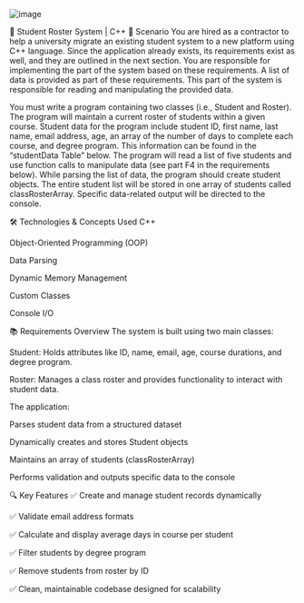 ![image](https://github.com/user-attachments/assets/170699c1-e850-46a8-a7bb-f1ade7c0d5f5)

🧾 Student Roster System | C++
📌 Scenario
You are hired as a contractor to help a university migrate an existing student system to a new platform using C++ language. Since the application already exists, its requirements exist as well, and they are outlined in the next section. You are responsible for implementing the part of the system based on these requirements. A list of data is provided as part of these requirements. This part of the system is responsible for reading and manipulating the provided data.



You must write a program containing two classes (i.e., Student and Roster). The program will maintain a current roster of students within a given course. Student data for the program include student ID, first name, last name, email address, age, an array of the number of days to complete each course, and degree program. This information can be found in the “studentData Table” below. The program will read a list of five students and use function calls to manipulate data (see part F4 in the requirements below). While parsing the list of data, the program should create student objects. The entire student list will be stored in one array of students called classRosterArray. Specific data-related output will be directed to the console.

🛠️ Technologies & Concepts Used
C++

Object-Oriented Programming (OOP)

Data Parsing

Dynamic Memory Management

Custom Classes

Console I/O

📚 Requirements Overview
The system is built using two main classes:

Student: Holds attributes like ID, name, email, age, course durations, and degree program.

Roster: Manages a class roster and provides functionality to interact with student data.

The application:

Parses student data from a structured dataset

Dynamically creates and stores Student objects

Maintains an array of students (classRosterArray)

Performs validation and outputs specific data to the console

🔍 Key Features
✅ Create and manage student records dynamically

✅ Validate email address formats

✅ Calculate and display average days in course per student

✅ Filter students by degree program

✅ Remove students from roster by ID

✅ Clean, maintainable codebase designed for scalability
